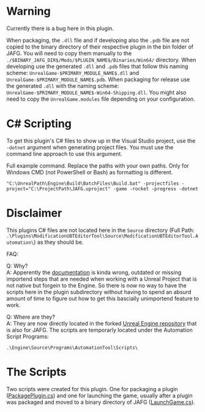 # Warning

Currently there is a bug here in this plugin.

When packaging, the `.dll` file and if developing also the `.pdb` file are not copied to the binary
directory of their respective plugin in the bin folder of JAFG. You will need to copy them manually to
the `./$BINARY_JAFG_DIR$/Mods/$PLUGIN_NAME$/Binaries/Win64/` directory. When developing use the generated
`.dll` and `.pdb` files that follow this naming scheme: `UnrealGame-$PRIMARY_MODULE_NAME$.dll` and
`UnrealGame-$PRIMARY_MODULE_NAME$.pdb`. When packaging for release use the generated `.dll` with the naming
scheme: `UnrealGame-$PRIMARY_MODULE_NAME$-Win64-Shipping.dll`. You might also need to copy the
`UnrealGame.modules` file depending on your configuration.


# C# Scripting

To get this plugin's C# files to show up in the Visual Studio project, use the `-dotnet` argument when generating
project files.
You must use the command line approach to use this argument.

Full example command. Replace the paths with your own paths. Only for Windows CMD
(not PowerShell or Bash) as formatting is different.

```
"C:\UnrealPath\Engine\Build\BatchFiles\Build.bat" -projectfiles -project="C:\ProjectPath\JAFG.uproject" -game -rocket -progress -dotnet
```


# Disclaimer

This plugins C# files are not located here in the `Source` directory (Full Path: `.\Plugins\ModificationUBTEditorTool\Source\ModificationUBTEditorTool.Automation\`)
as they should be.


FAQ:


Q: Why? <br />
A: Apperently the [documentation](https://dev.epicgames.com/documentation/en-us/unreal-engine/create-an-automation-project-in-unreal-engine)
is kinda wrong, outdated or missing importend steps that are needed when working with a Unreal Project that is not
native but forgein to the Engine. So there is now no way to have the scripts here in the plugin subdirectory without
having to spend an absurd amount of time to figure out how to get this bascially unimportend feature to work.


Q: Where are they? <br />
A: They are now directly located in the forked [Unreal Engine repository](https://github.com/mzoesch/ue-rel) that is
also for JAFG. The scripts are temporarly located under the Automation Script Programs:

```
.\Engine\Source\Programs\AutomationTool\Scripts\
```


# The Scripts

Two scripts were created for this plugin. One for packaging a plugin
([PackagePlugin.cs](https://github.com/mzoesch/ue-rel/blob/release/Engine/Source/Programs/AutomationTool/Scripts/PackagePlugin.cs))
and one for launching the game, usually after a plugin was packaged and moved to a binary directory of JAFG
([LaunchGame.cs](https://github.com/mzoesch/ue-rel/blob/release/Engine/Source/Programs/AutomationTool/Scripts/LaunchGame.cs)).
